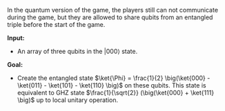 In the quantum version of the game, the players still can not communicate during the game, but they are allowed to share
qubits from an entangled triple before the start of the game.

**Input:**
- An array of three qubits in the $|000\rangle$ state.

**Goal:**
- Create the entangled state $\ket{\Phi} = \frac{1}{2} \big(\ket{000} - \ket{011} - \ket{101} - \ket{110} \big)$ on these qubits.
This state is equivalent to GHZ state $\frac{1}{\sqrt{2}} (\big(\ket{000} + \ket{111} \big)$ up to local unitary operation.

